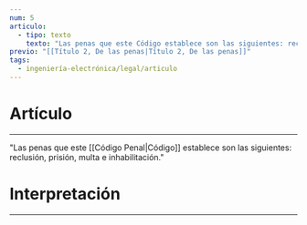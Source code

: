 ```yaml
---
num: 5
articulo:
  - tipo: texto
    texto: "Las penas que este Código establece son las siguientes: reclusión, prisión, multa e inhabilitación."
previo: "[[Título 2, De las penas|Título 2, De las penas]]"
tags:
  - ingeniería-electrónica/legal/articulo
---
```

# Artículo
---
"Las penas que este [[Código Penal|Código]] establece son las siguientes: reclusión, prisión, multa e inhabilitación."

# Interpretación
---
